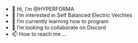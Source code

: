 - 👋 Hi, I’m @HYPERFORMA
- 👀 I’m interested in Self Balanced Electric Veichles
- 🌱 I’m currently learning how to program
- 💞️ I’m looking to collaborate on Discord
- 📫 How to reach me ...

<!---
HYPERFORMA/HYPERFORMA is a ✨ special ✨ repository because its `README.md` (this file) appears on your GitHub profile.
You can click the Preview link to take a look at your changes.
--->

